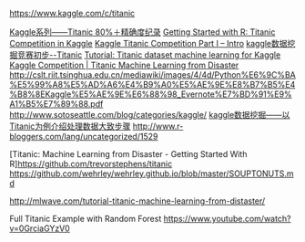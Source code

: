 https://www.kaggle.com/c/titanic

[Kaggle系列——Titanic 80%＋精确度纪录](http://blog.csdn.net/yobobobo/article/details/48194021)
[Getting Started with R: Titanic Competition in Kaggle](http://armandruiz.com/kaggle/Titanic_Kaggle_Analysis.html)
[Kaggle Titanic Competition Part I – Intro](http://www.ultravioletanalytics.com/2014/10/30/kaggle-titanic-competition-part-i-intro/)
[kaggle数据挖掘竞赛初步--Titanic](http://www.cnblogs.com/north-north/tag/kaggle/)
[Tutorial: Titanic dataset machine learning for Kaggle](http://corpocrat.com/2014/08/29/tutorial-titanic-dataset-machine-learning-for-kaggle/)
[Kaggle Competition | Titanic Machine Learning from Disaster](http://nbviewer.ipython.org/github/agconti/kaggle-titanic/blob/master/Titanic.ipynb)
http://cslt.riit.tsinghua.edu.cn/mediawiki/images/4/4d/Python%E6%9C%BA%E5%99%A8%E5%AD%A6%E4%B9%A0%E5%AE%9E%E8%B7%B5%E4%B8%8EKaggle%E5%AE%9E%E6%88%98_Evernote%E7%BD%91%E9%A1%B5%E7%89%88.pdf
http://www.sotoseattle.com/blog/categories/kaggle/
[kaggle数据挖掘——以Titanic为例介绍处理数据大致步骤](http://blog.csdn.net/u012675539/article/details/47110457)
http://www.r-bloggers.com/lang/uncategorized/1529


[Titanic: Machine Learning from Disaster - Getting Started With R]https://github.com/trevorstephens/titanic
https://github.com/wehrley/wehrley.github.io/blob/master/SOUPTONUTS.md


http://mlwave.com/tutorial-titanic-machine-learning-from-distaster/

Full Titanic Example with Random Forest
https://www.youtube.com/watch?v=0GrciaGYzV0